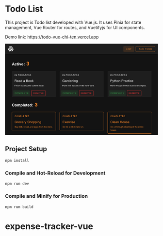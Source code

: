 # Todo List

This project is Todo list developed with Vue.js.
It uses Pinia for state management, Vue Router for routes, and Vuetifyjs for UI components.

Demo link: https://todo-vue-chi-ten.vercel.app

![expense tracker image](./public/todo.png)

## Project Setup

```sh
npm install
```

### Compile and Hot-Reload for Development

```sh
npm run dev
```

### Compile and Minify for Production

```sh
npm run build
```

# expense-tracker-vue
